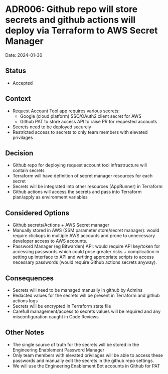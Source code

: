 # ADR006: Github repo will store secrets and github actions will deploy via Terraform to AWS Secret Manager

Date: 2024-01-30

## Status

  * Accepted
  
## Context

  * Request Account Tool app requires various secrets:
    - Google (cloud platform)  SSO/OAuth2 client secret for AWS 
    - Github PAT to store access API to raise PR for requested accounts
  * Secrets need to be deployed securely
  * Restricted access to secrets to only team members with elevated privilages 

## Decision

  * Github repo for deploying request account tool infrastructure will contain secrets
  * Terraform will have definition of secret manager resources for each secret
  * Secrets will be integrated into other resources (AppRunner) in Terraform
  * Github actions will access the secrets and pass into Terraform plan/apply as environment variables

## Considered Options

  * Github secrets/Actions + AWS Secret manager
  * Manually stored in AWS (SSM parameter store/secret manager): would require clickops in multiple AWS accounts and prone to unnecessary developer access to AWS accounts.
  * Password Manager (eg Bitwarden) API:  would require API key/token for accessing passwords which could pose greater risks + complication in setting up interface to API and wrtiting appropriate scripts to access necessary passwords (would require Github actions secrets anyway).

## Consequences

  * Secrets will need to be managed manually in github by Admins
  * Redacted values for the secrets will be present in Terraform and github actions logs
  * Secrets will be encrypted in Terraform state file
  * Carefull management/access to secrets values will be required and any misconfiguration caught in Code Reviews

## Other Notes ##

  * The single source of truth for the secrets will be stored in the Engineering Enablement Password Manager
  * Only team members with elevated privilages will be able to access these passwords and manually edit the secrets in the github repo settings.
  * We will use the Engineering Enablement Bot accounts in Github for PAT 
